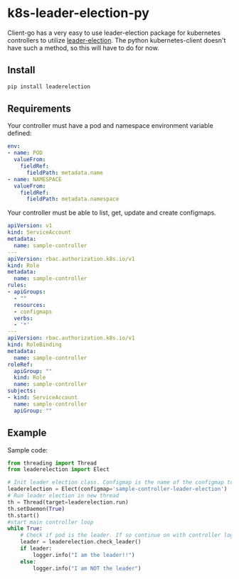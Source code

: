 # k8s-leader-election-py
Client-go has a very easy to use leader-election package for kubernetes controllers to utilize [leader-election](https://github.com/kubernetes/client-go/blob/master/tools/leaderelection/leaderelection.go). The python kubernetes-client doesn't have such a method, so this will have to do for now.

## Install
```bash
pip install leaderelection
```

## Requirements
Your controller must have a pod and namespace environment variable defined:
```yaml
env:
- name: POD
  valueFrom:
    fieldRef:
      fieldPath: metadata.name
- name: NAMESPACE
  valueFrom:
    fieldRef:
      fieldPath: metadata.namespace
```

Your controller must be able to list, get, update and create configmaps.
```yaml
apiVersion: v1
kind: ServiceAccount
metadata:
  name: sample-controller
---
apiVersion: rbac.authorization.k8s.io/v1
kind: Role
metadata:
  name: sample-controller
rules:
- apiGroups:
  - ""
  resources:
  - configmaps
  verbs:
  - '*'
---
apiVersion: rbac.authorization.k8s.io/v1
kind: RoleBinding
metadata:
  name: sample-controller
roleRef:
  apiGroup: ""
  kind: Role
  name: sample-controller
subjects:
- kind: ServiceAccount
  name: sample-controller
  apiGroup: ""
```

## Example
Sample code:
```python
from threading import Thread
from leaderelection import Elect

# Init leader election class. Configmap is the name of the configmap to create to store leader election information
leaderelection = Elect(configmap='sample-controller-leader-election')
# Run leader election in new thread
th = Thread(target=leaderelection.run)
th.setDaemon(True)
th.start()
#start main controller loop
while True:
    # Check if pod is the leader. If so continue on with controller logic.
    leader = leaderelection.check_leader()
    if leader:
        logger.info("I am the leader!!")
    else:
        logger.info("I am NOT the leader")
```
